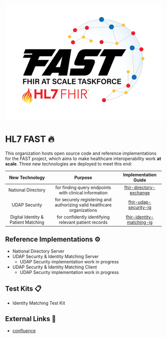 ![HL7 FHIR At Scale Taskforce!](https://github.com/HL7-FAST/.github/blob/6908834ff93bfaf0ef16acac87bd77a4eac6b2ea/profile/fast_logo_2022.png)

# HL7 FAST 🔥

This organization hosts open source code and reference implementations for the FAST project, which aims to make healthcare interoperability work **at scale**. Three new technologies are deployed to meet this end:

| New Technology | Purpose | Implementation Guide |
|:---:|:---:|:---:|
| National Directory | for finding query endpoints with clinical information | [fhir-directory-exchange](https://build.fhir.org/ig/HL7/fhir-directory-exchange/) |
| UDAP Security | for securely registering and authorizing valid healthcare organizations | [fhir-udap-security-ig](https://build.fhir.org/ig/HL7/fhir-udap-security-ig/) |
| Digital Identity & Patient Matching | for confidently identifying relevant patient records | [fhir-identity-matching-ig](http://build.fhir.org/ig/HL7/fhir-identity-matching-ig/) |

## Reference Implementations ⚙️
 - National Directory Server
 - UDAP Security & Identity Matching Server
   + UDAP Security implementation work in progress
 - UDAP Security & Identity Matching Client
   + UDAP Security implementation work in progress

## Test Kits 📋
 - Identity Matching Test Kit
 
## External Links 🔗
 - [confluence](https://confluence.hl7.org/display/FAST/FHIR+at+Scale+Taskforce+%28FAST%29+Home)
